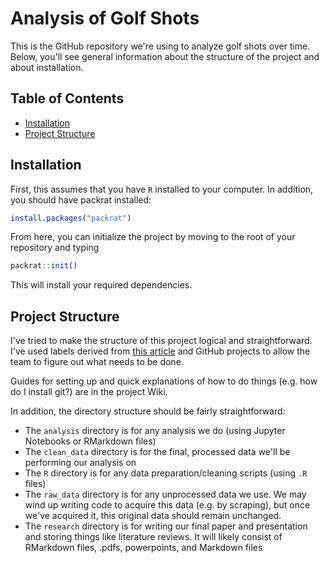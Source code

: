 # Analysis of Golf Shots

This is the GitHub repository we're using to analyze golf shots over time. Below, you'll see general information about the structure of the project and about installation.

## Table of Contents

- [Installation](#installation)
- [Project Structure](#project-structure)

## Installation

First, this assumes that you have `R` installed to your computer. In addition, you should have packrat installed:

```r
install.packages("packrat")
```

From here, you can initialize the project by moving to the root of your repository and typing

```r
packrat::init()
```

This will install your required dependencies.

## Project Structure

I've tried to make the structure of this project logical and straightforward. I've used labels derived from [this article](https://medium.com/@dave_lunny/sane-github-labels-c5d2e6004b63) and GitHub projects to allow the team to figure out what needs to be done.

Guides for setting up and quick explanations of how to do things (e.g. how do I install git?) are in the project Wiki.

In addition, the directory structure should be fairly straightforward:

- The `analysis` directory is for any analysis we do (using Jupyter Notebooks or RMarkdown files)
- The `clean_data` directory is for the final, processed data we'll be performing our analysis on
- The `R` directory is for any data preparation/cleaning scripts (using `.R` files)
- The `raw_data` directory is for any unprocessed data we use. We may wind up writing code to acquire this data (e.g. by scraping), but once we've acquired it, this original data should remain unchanged.
- The `research` directory is for writing our final paper and presentation and storing things like literature reviews. It will likely consist of RMarkdown files, .pdfs, powerpoints, and Markdown files